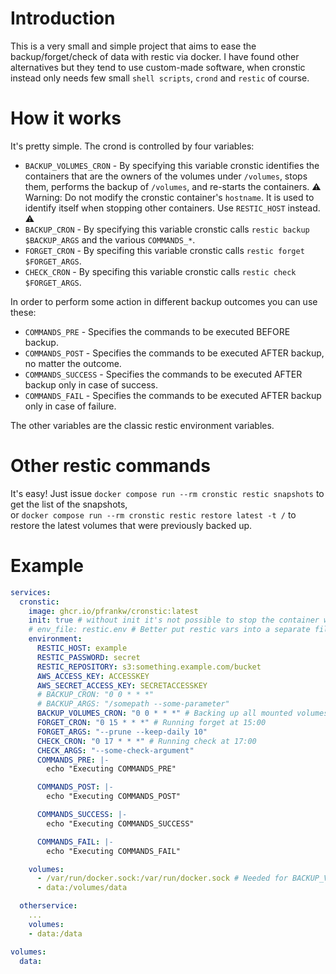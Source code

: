# Introduction

This is a very small and simple project that aims to ease the backup/forget/check of data with restic via docker.
I have found other alternatives but they tend to use custom-made software, when cronstic instead only needs few small `shell scripts`, `crond` and `restic` of course.

# How it works

It's pretty simple. The crond is controlled by four variables:
- `BACKUP_VOLUMES_CRON` - By specifying this variable cronstic identifies the containers that are the owners of the volumes under `/volumes`, stops them, performs the backup of `/volumes`, and re-starts the containers. ⚠️ Warning: Do not modify the cronstic container's `hostname`. It is used to identify itself when stopping other containers. Use `RESTIC_HOST` instead. ⚠️
- `BACKUP_CRON` - By specifying this variable cronstic calls `restic backup $BACKUP_ARGS` and the various `COMMANDS_*`.
- `FORGET_CRON` - By specifing this variable cronstic calls `restic forget $FORGET_ARGS`.
- `CHECK_CRON` - By specifing this variable cronstic calls `restic check $FORGET_ARGS`.

In order to perform some action in different backup outcomes you can use these:
- `COMMANDS_PRE` - Specifies the commands to be executed BEFORE backup.
- `COMMANDS_POST` - Specifies the commands to be executed AFTER backup, no matter the outcome.
- `COMMANDS_SUCCESS` - Specifies the commands to be executed AFTER backup only in case of success.
- `COMMANDS_FAIL` - Specifies the commands to be executed AFTER backup only in case of failure.

The other variables are the classic restic environment variables.


# Other restic commands

It's easy! Just issue `docker compose run --rm cronstic restic snapshots` to get the list of the snapshots,  
or `docker compose run --rm cronstic restic restore latest -t /` to restore the latest volumes that were previously backed up.

# Example
``` yaml
services:
  cronstic:
    image: ghcr.io/pfrankw/cronstic:latest
    init: true # without init it's not possible to stop the container with SIGTERM
    # env_file: restic.env # Better put restic vars into a separate file
    environment:
      RESTIC_HOST: example
      RESTIC_PASSWORD: secret
      RESTIC_REPOSITORY: s3:something.example.com/bucket
      AWS_ACCESS_KEY: ACCESSKEY
      AWS_SECRET_ACCESS_KEY: SECRETACCESSKEY
      # BACKUP_CRON: "0 0 * * *"
      # BACKUP_ARGS: "/somepath --some-parameter"
      BACKUP_VOLUMES_CRON: "0 0 * * *" # Backing up all mounted volumes at midnight
      FORGET_CRON: "0 15 * * *" # Running forget at 15:00
      FORGET_ARGS: "--prune --keep-daily 10"
      CHECK_CRON: "0 17 * * *" # Running check at 17:00
      CHECK_ARGS: "--some-check-argument"
      COMMANDS_PRE: |-
        echo "Executing COMMANDS_PRE"

      COMMANDS_POST: |-
        echo "Executing COMMANDS_POST"

      COMMANDS_SUCCESS: |-
        echo "Executing COMMANDS_SUCCESS"

      COMMANDS_FAIL: |-
        echo "Executing COMMANDS_FAIL"

    volumes:
      - /var/run/docker.sock:/var/run/docker.sock # Needed for BACKUP_VOLUMES_CRON
      - data:/volumes/data

  otherservice:
    ...
    volumes:
    - data:/data

volumes:
  data:

```
